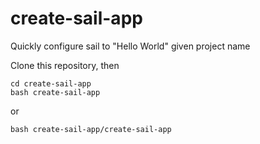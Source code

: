 # create-sail-app
 Quickly configure sail to "Hello World" given project name

Clone this repository, then
```
cd create-sail-app
bash create-sail-app
```

or
```
bash create-sail-app/create-sail-app
```